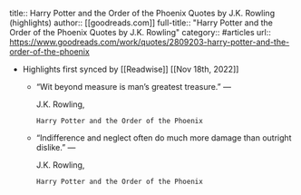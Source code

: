 title:: Harry Potter and the Order of the Phoenix Quotes by J.K. Rowling (highlights)
author:: [[goodreads.com]]
full-title:: "Harry Potter and the Order of the Phoenix Quotes by J.K. Rowling"
category:: #articles
url:: https://www.goodreads.com/work/quotes/2809203-harry-potter-and-the-order-of-the-phoenix

- Highlights first synced by [[Readwise]] [[Nov 18th, 2022]]
	- “Wit beyond measure is man’s greatest treasure.”
	    ―
	  
	    J.K. Rowling,
	  
	    
	      Harry Potter and the Order of the Phoenix
	- “Indifference and neglect often do much more damage than outright dislike.”
	    ―
	  
	    J.K. Rowling,
	  
	    
	      Harry Potter and the Order of the Phoenix